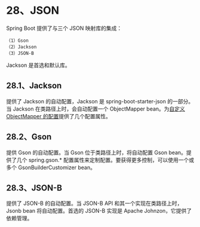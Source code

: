 # 28、JSON

Spring Boot 提供了与三个 JSON 映射库的集成：

```
（1）Gson
（2）Jackson
（3）JSON-B
```

Jackson 是首选和默认库。

## 28.1、Jackson

提供了 Jackson 的自动配置，Jackson 是 spring-boot-starter-json 的一部分。当 Jackson 在类路径上时，会自动配置一个 ObjectMapper bean。为[自定义 ObjectMapper 的配置](https://docs.spring.io/spring-boot/docs/2.3.12.RELEASE/reference/html/howto.html#howto-customize-the-jackson-objectmapper)提供了几个配置属性。

## 28.2、Gson

提供 Gson 的自动配置。当 Gson 位于类路径上时，将自动配置 Gson bean。提供了几个 spring.gson.* 配置属性来定制配置。要获得更多控制，可以使用一个或多个 GsonBuilderCustomizer bean。

## 28.3、JSON-B

提供了 JSON-B 的自动配置。当 JSON-B API 和其一个实现在类路径上时，Jsonb bean 将自动配置。首选的 JSON-B 实现是 Apache Johnzon，它提供了依赖管理。
